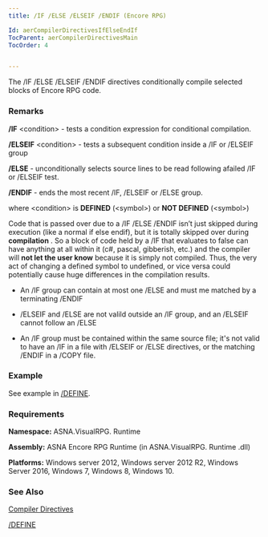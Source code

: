 ```yaml
---
title: /IF /ELSE /ELSEIF /ENDIF (Encore RPG)

Id: aerCompilerDirectivesIfElseEndIf
TocParent: aerCompilerDirectivesMain
TocOrder: 4


---
```


The /IF /ELSE /ELSEIF /ENDIF directives conditionally compile selected blocks of Encore RPG code. 

### Remarks
**/IF** &lt;condition&gt; - tests a condition expression for conditional compilation. 

**/ELSEIF** &lt;condition&gt; - tests a subsequent condition inside a /IF or /ELSEIF group 

**/ELSE** - unconditionally selects source lines to be read following afailed /IF or /ELSEIF test. 

**/ENDIF** - ends the most recent /IF, /ELSEIF or /ELSE group. 

where &lt;condition&gt; is **DEFINED** (&lt;symbol&gt;) or **NOT DEFINED** (&lt;symbol&gt;) 

Code that is passed over due to a /IF /ELSE /ENDIF isn’t just skipped during execution (like a normal if else endif), but it is totally skipped over during **compilation** . So a block of code held by a /IF that evaluates to false can have anything at all within it (c#, pascal, gibberish, etc.) and the compiler will **not let the user know** because it is simply not compiled. Thus, the very act of changing a defined symbol to undefined, or vice versa could potentially cause huge differences in the compilation results. 

- An /IF group can contain at most one /ELSE and must me matched by a terminating /ENDIF 

- /ELSEIF and /ELSE are not valild outside an /IF group, and an /ELSEIF cannot follow an /ELSE 

- An /IF group must be contained within the same source file; it's not valid to have an /IF in a file with /ELSEIF or /ELSE directives, or the matching /ENDIF in a /COPY file. 

### Example
See example in [/DEFINE](aerCompilerDirectivesDefine.html).

### Requirements
**Namespace:** ASNA.VisualRPG. Runtime 

**Assembly:** ASNA Encore RPG Runtime (in ASNA.VisualRPG. Runtime .dll) 

**Platforms:** Windows server 2012, Windows server 2012 R2, Windows Server 2016, Windows 7, Windows 8, Windows 10. 

### See Also
[Compiler Directives](aerCompilerDirectivesMain.html) 

[/DEFINE](aerCompilerDirectivesDefine.html) 
